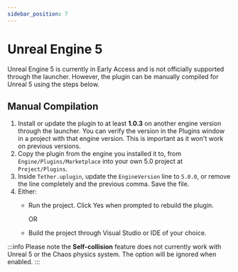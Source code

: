```yaml
---
sidebar_position: 7
---
```


# Unreal Engine 5

Unreal Engine 5 is currently in Early Access and is not officially supported through the launcher.
However, the plugin can be manually compiled for Unreal 5 using the steps below.

## Manual Compilation

1. Install or update the plugin to at least **1.0.3** on another engine version through the launcher. You can verify the version in the Plugins window in a project with that engine version. This is important as it won't work on previous versions.
2. Copy the plugin from the engine you installed it to, from `Engine/Plugins/Marketplace` into your own 5.0 project at `Project/Plugins`.
3. Inside `Tether.uplugin`, update the `EngineVersion` line to `5.0.0`, or remove the line completely and the previous comma. Save the file.
4. Either:
    * Run the project. Click Yes when prompted to rebuild the plugin.

      OR

    * Build the project through Visual Studio or IDE of your choice.

:::info
Please note the **Self-collision** feature does not currently work with Unreal 5 or the Chaos physics system. The option will be ignored when enabled.
:::